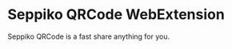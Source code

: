 # Seppiko QRCode WebExtension

Seppiko QRCode is a fast share anything for you.

<!-- Seppiko QRCode is a browser WebExtension for Chrome and Firefox. -->
